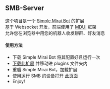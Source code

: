 ## SMB-Server
这个项目是一个 [Simple Mirai Bot](https://github.com/NLR-DevTeam/Simple-Mirai-Bot) 的扩展 <br>
基于 Websocket 开发，前端使用了 [MDUI](https://mdui.org/) 框架 <br>
允许您在浏览器中用您的机器人收发聊群、好友消息

#### 使用方法
 - 下载 Simple Mirai Bot 将其配置好且运行一次
 - [下载此扩展](https://github.com/XIAYM-gh/SMB-Server/releases) 并移动进 plugins 文件夹内
 - 重启 Simple Mirai Bot，加载扩展
 - 使用运行 SMB 的设备打开 [此页面](https://xiaym-gh.github.io/SMB-Server/Frontend/sw.html)
 - Enjoy!